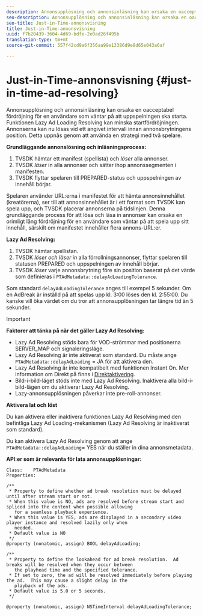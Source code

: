 ```yaml
---
description: Annonsupplösning och annonsinläsning kan orsaka en oacceptabel fördröjning för en användare som väntar på att uppspelningen ska starta. Funktionen Lazy Ad Loading Resolving kan minska startfördröjningen. Annonserna kan nu lösas vid ett angivet intervall innan annonsbrytningens position. Detta uppnås genom att använda en strategi med två spelare.
seo-description: Annonsupplösning och annonsinläsning kan orsaka en oacceptabel fördröjning för en användare som väntar på att uppspelningen ska starta. Funktionen Lazy Ad Loading Resolving kan minska startfördröjningen. Annonserna kan nu lösas vid ett angivet intervall innan annonsbrytningens position. Detta uppnås genom att använda en strategi med två spelare.
seo-title: Just-in-Time-annonsvisning
title: Just-in-Time-annonsvisning
uuid: f7b20439-3604-4d69-bdfe-2e0ad26f495b
translation-type: tm+mt
source-git-commit: 557f42cd9a6f356aa99e13386d9e8d65e043a6af

---
```



# Just-in-Time-annonsvisning {#just-in-time-ad-resolving}

Annonsupplösning och annonsinläsning kan orsaka en oacceptabel fördröjning för en användare som väntar på att uppspelningen ska starta. Funktionen Lazy Ad Loading Resolving kan minska startfördröjningen. Annonserna kan nu lösas vid ett angivet intervall innan annonsbrytningens position. Detta uppnås genom att använda en strategi med två spelare.

**Grundläggande annonslösning och inläsningsprocess:**

1. TVSDK hämtar ett manifest (spellista) och *löser* alla annonser.
1. TVSDK *läser* in alla annonser och sätter ihop annonssegmenten i manifesten.
1. TVSDK flyttar spelaren till PREPARED-status och uppspelningen av innehåll börjar.

Spelaren använder URL:erna i manifestet för att hämta annonsinnehållet (kreatörerna), ser till att annonsinnehållet är i ett format som TVSDK kan spela upp, och TVSDK placerar annonserna på tidslinjen. Denna grundläggande process för att lösa och läsa in annonser kan orsaka en orimligt lång fördröjning för en användare som väntar på att spela upp sitt innehåll, särskilt om manifestet innehåller flera annons-URL:er.

**Lazy Ad Resolving:**

1. TVSDK hämtar spellistan.
1. TVSDK *löser och läser in* alla förrollningsannonser, flyttar spelaren till statusen PREPARED och uppspelningen av innehåll börjar.
1. TVSDK *löser* varje annonsbrytning före sin position baserat på det värde som definieras i `PTAdMetadata::delayAdLoadingTolerance`.

Som standard `delayAdLoadingTolerance` anges till exempel 5 sekunder. Om en AdBreak är inställd på att spelas upp kl. 3:00 löses den kl. 2:55:00. Du kanske vill öka värdet om du tror att annonsupplösningen tar längre tid än 5 sekunder.

>[!IMPORTANT]
>
>**Faktorer att tänka på när det gäller Lazy Ad Resolving:**
>* Lazy Ad Resolving stöds bara för VOD-strömmar med positionerna SERVER_MAP och signaleringsläge.
>* Lazy Ad Resolving är inte aktiverat som standard. Du måste ange `PTAdMetadata::delayAdLoading` = JA för att aktivera den.
>* Lazy Ad Resolving är inte kompatibelt med funktionen Instant On. Mer information om Direkt på finns i [Direktaktivering](../../tvsdk-3x-ios-prog/ios-3x-instant-on-ios.md).
>* Bild-i-bild-läget stöds inte med Lazy Ad Resolving. Inaktivera alla bild-i-bild-lägen om du aktiverar Lazy Ad Resolving.
>* Lazy-annonsupplösningen påverkar inte pre-roll-annonser.
>


**Aktivera lat och löst**

Du kan aktivera eller inaktivera funktionen Lazy Ad Resolving med den befintliga Lazy Ad Loading-mekanismen (Lazy Ad Resolving är inaktiverat som standard).

Du kan aktivera Lazy Ad Resolving genom att ange `PTAdMetadata::delayAdLoading`= YES när du ställer in dina annonsmetadata.

**API:er som är relevanta för lata annonsupplösningar:**

```
Class:    PTAdMetadata 
Properties: 
  
/** 
 * Property to define whether ad break resolution must be delayed until after stream start or not. 
 * When this value is NO, ads are resolved before stream start and spliced into the content when possible allowing  
   for a seamless playback experience. 
 * When this value is YES, ads are displayed in a secondary video player instance and resolved lazily only when  
   needed. 
 * Default value is NO 
 */ 
@property (nonatomic, assign) BOOL delayAdLoading; 
  
/** 
 * Property to define the lookahead for ad break resolution.  Ad breaks will be resolved when they occur between  
   the playhead time and the specified tolerance. 
 * If set to zero, the ad will be resolved immediately before playing the ad.  This may cause a slight delay in the  
   playback of the ads. 
 * Default value is 5.0 or 5 seconds. 
 */ 
  
@property (nonatomic, assign) NSTimeInterval delayAdLoadingTolerance;
```
